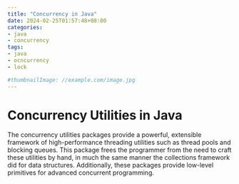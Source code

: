 ```yaml
---
title: "Concurrency in Java"
date: 2024-02-25T01:57:48+08:00
categories:
- java
- concurrency
tags:
- java
- ocncurrency
- lock

#thumbnailImage: //example.com/image.jpg
---
```


# Concurrency Utilities in Java
The concurrency utilities packages provide a powerful, extensible framework of high-performance threading utilities such as thread pools and blocking queues. This package frees the programmer from the need to craft these utilities by hand, in much the same manner the collections framework did for data structures. Additionally, these packages provide low-level primitives for advanced concurrent programming.

<!--more-->

